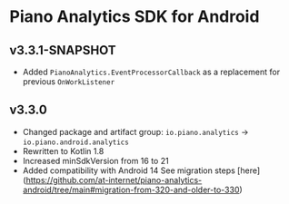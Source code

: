# Piano Analytics SDK for Android

## v3.3.1-SNAPSHOT
* Added `PianoAnalytics.EventProcessorCallback` as a replacement for previous `OnWorkListener`

## v3.3.0
* Changed package and artifact group: `io.piano.analytics` -> `io.piano.android.analytics`
* Rewritten to Kotlin 1.8
* Increased minSdkVersion from 16 to 21
* Added compatibility with Android 14
See migration steps [here] (https://github.com/at-internet/piano-analytics-android/tree/main#migration-from-320-and-older-to-330)
